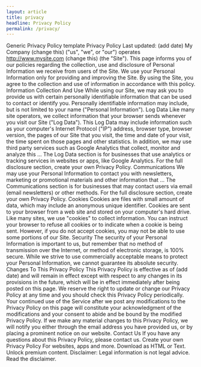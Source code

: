 ```yaml
---
layout: article
title: privacy
headline: Privacy Policy
permalink: /privacy/
---
```


Generic Privacy Policy template
Privacy Policy
Last updated: (add date)
My Company (change this) ("us", "we", or "our") operates http://www.mysite.com (change this) (the
"Site"). This page informs you of our policies regarding the collection, use and disclosure of
Personal Information we receive from users of the Site.
We use your Personal Information only for providing and improving the Site. By using the Site, you
agree to the collection and use of information in accordance with this policy.
Information Collection And Use
While using our Site, we may ask you to provide us with certain personally identifiable information
that can be used to contact or identify you. Personally identifiable information may include, but is not
limited to your name ("Personal Information").
Log Data
Like many site operators, we collect information that your browser sends whenever you visit our Site
("Log Data").
This Log Data may include information such as your computer's Internet Protocol ("IP") address,
browser type, browser version, the pages of our Site that you visit, the time and date of your visit,
the time spent on those pages and other statistics.
In addition, we may use third party services such as Google Analytics that collect, monitor and
analyze this …
The Log Data section is for businesses that use analytics or tracking services in websites or
apps, like Google Analytics. For the full disclosure section, create your own Privacy Policy.
Communications
We may use your Personal Information to contact you with newsletters, marketing or promotional
materials and other information that ...
The Communications section is for businesses that may contact users via email (email
newsletters) or other methods. For the full disclosure section, create your own Privacy Policy.
Cookies
Cookies are files with small amount of data, which may include an anonymous unique identifier.
Cookies are sent to your browser from a web site and stored on your computer's hard drive.
Like many sites, we use "cookies" to collect information. You can instruct your browser to refuse all
cookies or to indicate when a cookie is being sent. However, if you do not accept cookies, you may
not be able to use some portions of our Site.
Security
The security of your Personal Information is important to us, but remember that no method of
transmission over the Internet, or method of electronic storage, is 100% secure. While we strive to
use commercially acceptable means to protect your Personal Information, we cannot guarantee its
absolute security.
Changes To This Privacy Policy
This Privacy Policy is effective as of (add date) and will remain in effect except with respect to any
changes in its provisions in the future, which will be in effect immediately after being posted on this
page.
We reserve the right to update or change our Privacy Policy at any time and you should check this
Privacy Policy periodically. Your continued use of the Service after we post any modifications to the
Privacy Policy on this page will constitute your acknowledgment of the modifications and your
consent to abide and be bound by the modified Privacy Policy.
If we make any material changes to this Privacy Policy, we will notify you either through the email
address you have provided us, or by placing a prominent notice on our website.
Contact Us
If you have any questions about this Privacy Policy, please contact us.
Create your own Privacy Policy
For websites, apps and more. Download as HTML or Text. Unlock premium content.
Disclaimer: Legal information is not legal advice. Read the disclaimer.